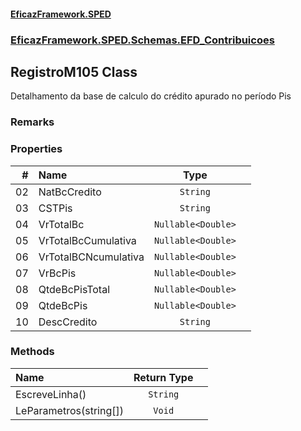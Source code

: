 #### [EficazFramework.SPED](EficazFrameworkSPED.md 'EficazFramework SPED')
### [EficazFramework.SPED.Schemas.EFD_Contribuicoes](EficazFramework.SPED.Schemas.EFD_Contribuicoes.md 'EficazFramework.SPED.Schemas.EFD_Contribuicoes')

## RegistroM105 Class

Detalhamento da base de calculo do crédito apurado no período Pis

### Remarks
### Properties

| # | Name | Type | |
| ---: | :--- | :---: | :--- |
| 02 | NatBcCredito | `String` |  |
| 03 | CSTPis | `String` |  |
| 04 | VrTotalBc | `Nullable<Double>` |  |
| 05 | VrTotalBcCumulativa | `Nullable<Double>` |  |
| 06 | VrTotalBCNcumulativa | `Nullable<Double>` |  |
| 07 | VrBcPis | `Nullable<Double>` |  |
| 08 | QtdeBcPisTotal | `Nullable<Double>` |  |
| 09 | QtdeBcPis | `Nullable<Double>` |  |
| 10 | DescCredito | `String` |  |
### Methods

| Name | Return Type | |
| :--- | :---: | :--- |
| EscreveLinha() | `String` |  |
| LeParametros(string[]) | `Void` |  |
